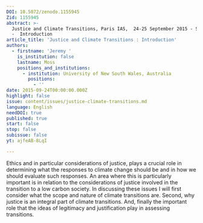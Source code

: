```yaml
---
DOI: 10.5072/zenodo.1155945
Zid: 1155945
abstract: >-
  Justice and Climate Transitions, Paris IAS,  24-25 September 2015 - Session 1
  -  Introduction
article_title: 'Justice and Climate Transitions : Introduction'
authors:
  - firstname: 'Jeremy '
    is_institution: false
    lastname: Moss
    positions_and_institutions:
      - institution: University of New South Wales, Australia
        positions:
          - ''
date: 2015-09-24T00:00:00.000Z
highlight: false
issue: content/issues/justice-climate-transitions.md
language: English
needDOI: true
published: true
start: false
stop: false
subissue: false
yt: ajfeAB-8LqI

---
```


Ethics and in particular considerations of justice, plays a crucial role in determining what the responses to climate change should be and in how we should evaluate such responses. An area where this is particularly important is in relation to the considerations of justice involved in the transition to a low carbon society. In discussing these issues I will first consider what the scope and nature of climate transitions are. Second, why justice is an integral part of climate transitions. And, finally the important role that the ideas of legitimacy and justification play in assessing transitions.

<Youtube yt="ajfeAB-8LqI" caption="Justice and Climate Transitions : Introduction" start="false" stop="false"></Youtube>